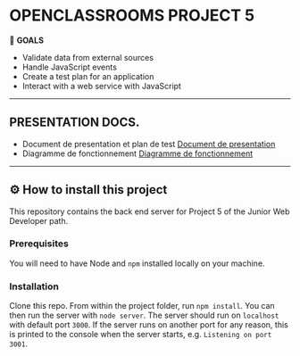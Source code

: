 # OPENCLASSROOMS PROJECT 5 

:flags: __GOALS__
* Validate data from external sources
* Handle JavaScript events
* Create a test plan for an application
* Interact with a web service with JavaScript

---


## PRESENTATION DOCS.

* Document de presentation et plan de test [Document de presentation](https://drive.google.com/file/d/1iQN2ACvEKaVU665nl7ZAW8WzQHeJfI90/view?usp=sharing)
* Diagramme de fonctionnement [Diagramme de fonctionnement](https://drive.google.com/file/d/1gLdEUCWYeLo0u54NYEUwxjzA8GAQnXWD/view?usp=sharing)

---

## :gear: How to install this project

This repository contains the back end server for Project 5 of the Junior Web Developer path.

### Prerequisites

You will need to have Node and `npm` installed locally on your machine.

### Installation

Clone this repo. From within the project folder, run `npm install`. You 
can then run the server with `node server`. 
The server should run on `localhost` with default port `3000`. If the
server runs on another port for any reason, this is printed to the
console when the server starts, e.g. `Listening on port 3001`.
